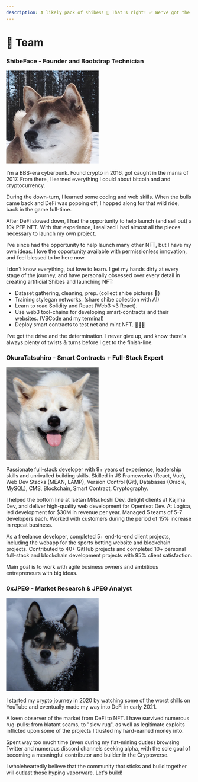 ```yaml
---
description: A likely pack of shibes! 🐾 That's right! ✅ We've got the stuff! 💪🏼
---
```


# 👥 Team

### ShibeFace - Founder and Bootstrap Technician

![I love snowballs and chasing squirrel!](<../.gitbook/assets/image (10).png>)

I'm a BBS-era cyberpunk. Found crypto in 2016, got caught in the mania of 2017. From there, I learned everything I could about bitcoin and and cryptocurrency.

During the down-turn, I learned some coding and web skills. When the bulls came back and DeFi was popping off, I hopped along for that wild ride, back in the game full-time.&#x20;

After DeFi slowed down, I had the opportunity to help launch (and sell out) a 10k PFP NFT. With that experience, I realized I had almost all the pieces necessary to launch my own project.&#x20;

I've since had the opportunity to help launch many other NFT, but I have my own ideas. I love the opportunity available with permissionless innovation, and feel blessed to be here now.

I don't know everything, but love to learn. I get my hands dirty at every stage of the journey, and have personally obsessed over every detail in creating artificial Shibes and launching NFT:

* Dataset gathering, cleaning, prep. (collect shibe pictures 🥰)
* Training stylegan networks. (share shibe collection with AI)
* Learn to read Solidity and React (Web3 <3 React).
* Use web3 tool-chains for developing smart-contracts and their websites. (VSCode and my terminal)
* Deploy smart contracts to test net and mint NFT. 🚀🚀🚀

I've got the drive and the determination. I never give up, and know there's always plenty of twists & turns before I get to the finish-line.

### OkuraTatsuhiro - Smart Contracts + Full-Stack Expert

![Did somebody mention a walk???](<../.gitbook/assets/image (14).png>)

Passionate full-stack developer with 9+ years of experience, leadership skills and unrivalled building skills. Skilled in JS Frameworks (React, Vue), Web Dev Stacks (MEAN, LAMP), Version Control (Git), Databases (Oracle, MySQL), CMS, Blockchain, Smart Contract, Cryptography.&#x20;

I helped the bottom line at Isetan Mitsukoshi Dev, delight clients at Kajima Dev, and deliver high-quality web development for Opentext Dev. At Logica, led development for $30M in revenue per year. Managed 5 teams of 5-7 developers each. Worked with customers during the period of 15% increase in repeat business.

As a freelance developer, completed 5+ end-to-end client projects, including the webapp for the sports betting website and blockchain projects. Contributed to 40+ GitHub projects and completed 10+ personal full-stack and blockchain development projects with 95% client satisfaction.&#x20;

Main goal is to work with agile business owners and ambitious entrepreneurs with big ideas.

### 0xJPEG - Market Research & JPEG Analyst

![I sniffed something!](<../.gitbook/assets/image (11).png>)

I started my crypto journey in 2020 by watching some of the worst shills on YouTube and eventually made my way into DeFi in early 2021.

A keen observer of the market from DeFi to NFT. I have survived numerous rug-pulls: from blatant scams, to "slow rug", as well as legitimate exploits inflicted upon some of the projects I trusted my hard-earned money into.&#x20;

Spent way too much time (even during my fiat-mining duties) browsing Twitter and numerous discord channels seeking alpha, with the sole goal of becoming a meaningful contributor and builder in the Cryptoverse.

I wholeheartedly believe that the community that sticks and build together will outlast those hyping vaporware. Let's build!
